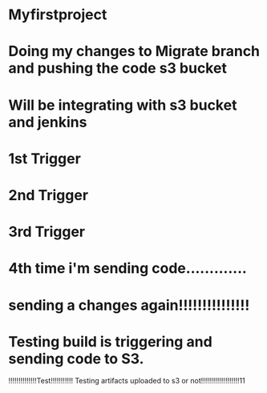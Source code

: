 # Myfirstproject
# Doing my changes to Migrate branch and pushing the code s3 bucket
# Will be integrating with s3 bucket and jenkins
# 1st Trigger
# 2nd Trigger
# 3rd Trigger
# 4th time i'm sending code.............
# sending a changes again!!!!!!!!!!!!!!!
# Testing build is triggering and sending code to S3.
!!!!!!!!!!!!!!Test!!!!!!!!!!!
Testing artifacts uploaded to s3 or not!!!!!!!!!!!!!!!!!!!11
